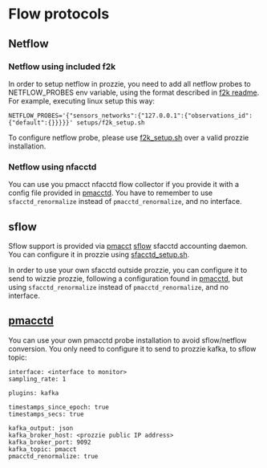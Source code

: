 # Flow protocols
## Netflow
### Netflow using included f2k
In order to setup netflow in prozzie, you need to add all netflow probes to
NETFLOW_PROBES env variable, using the format described in
[f2k readme](https://github.com/wizzie-io/f2k/blob/master/README.md#sensors-config).
For example, executing linux setup this way:

```
NETFLOW_PROBES='{"sensors_networks":{"127.0.0.1":{"observations_id":{"default":{}}}}}' setups/f2k_setup.sh
```

To configure netflow probe, please use [f2k_setup.sh](../setups/f2k_setup.sh) over
a valid prozzie installation.

### Netflow using nfacctd
You can use you pmacct nfacctd flow collector if you provide it with a config
file provided in [pmacctd](#pmacctd). You have to remember to use
`sfacctd_renormalize` instead of `pmacctd_renormalize`, and no interface.

## sflow
Sflow support is provided via [pmacct](http://www.pmacct.net/)
[sflow](http://www.sflow.org/) sfacctd accounting daemon. You can configure it
in prozzie using [sfacctd_setup.sh](../setups/sfacctd_setup.sh).

In order to use your own sfacctd outside prozzie, you can configure it to send
to wizzie prozzie, following a configuration found in [pmacctd](#pmacctd), but
using `sfacctd_renormalize` instead of `pmacctd_renormalize`, and no interface.

## [pmacctd](http://www.pmacct.net/)
You can use your own pmacctd probe installation to avoid sflow/netflow
conversion. You only need to configure it to send to prozzie kafka, to sflow
topic:

```
interface: <interface to monitor>
sampling_rate: 1

plugins: kafka

timestamps_since_epoch: true
timestamps_secs: true

kafka_output: json
kafka_broker_host: <prozzie public IP address>
kafka_broker_port: 9092
kafka_topic: pmacct
pmacctd_renormalize: true
```
